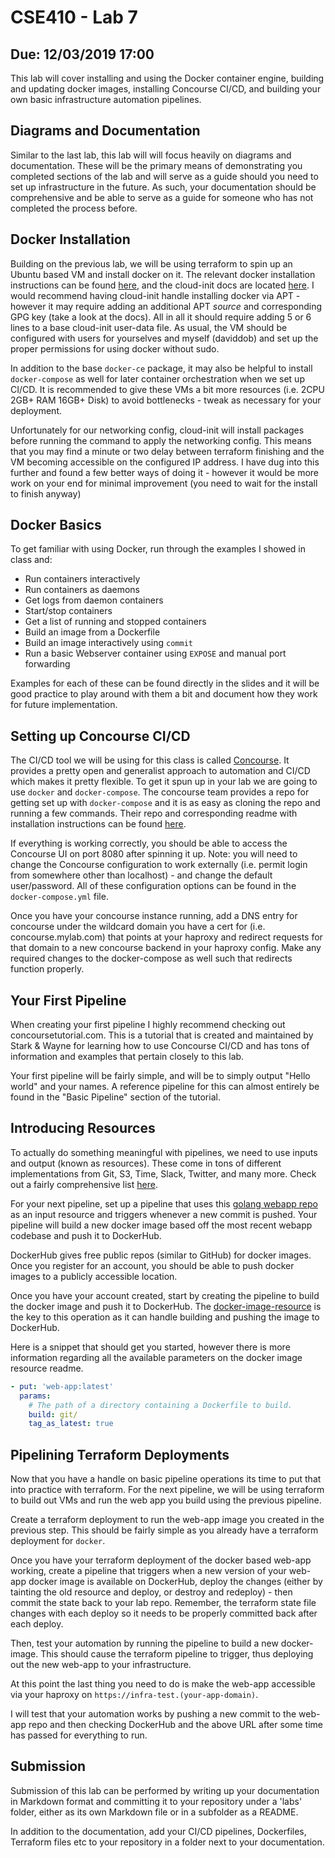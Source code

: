 # CSE410 - Lab 7
## Due: 12/03/2019 17:00

This lab will cover installing and using the Docker container engine, building
and updating docker images, installing Concourse CI/CD, and building your own
basic infrastructure automation pipelines.

## Diagrams and Documentation

Similar to the last lab, this lab will will focus heavily on diagrams and
documentation. These will be the primary means of demonstrating you completed
sections of the lab and will serve as a guide should you need to set up
infrastructure in the future. As such, your documentation should be
comprehensive and be able to serve as a guide for someone who has not completed
the process before.

## Docker Installation

Building on the previous lab, we will be using terraform to spin up an Ubuntu
based VM and install docker on it. The relevant docker installation instructions
can be found
[here](https://docs.docker.com/v17.09/engine/installation/linux/docker-ce/ubuntu/#install-docker-ce),
and the cloud-init docs are located
[here](https://cloudinit.readthedocs.io/en/latest/topics/examples.html#additional-apt-configuration).
I would recommend having cloud-init handle installing docker via APT - however
it may require adding an additional APT *source* and corresponding GPG key (take
a look at the docs). All in all it should require adding 5 or 6 lines to a base
cloud-init user-data file. As usual, the VM should be configured with users for
yourselves and myself (daviddob) and set up the proper permissions for using
docker without sudo.

In addition to the base `docker-ce` package, it may also be helpful to install
`docker-compose` as well for later container orchestration when we set up CI/CD.
It is recommended to give these VMs a bit more resources (i.e. 2CPU 2GB+ RAM
16GB+ Disk) to avoid bottlenecks - tweak as necessary for your deployment.

Unfortunately for our networking config, cloud-init will install packages before
running the command to apply the networking config. This means that you may find
a minute or two delay between terraform finishing and the VM becoming
accessible on the configured IP address. I have dug into this further and found
a few better ways of doing it - however it would be more work on your end for
minimal improvement (you need to wait for the install to finish anyway)

## Docker Basics

To get familiar with using Docker, run through the examples I showed in class
and:

* Run containers interactively
* Run containers as daemons
* Get logs from daemon containers
* Start/stop containers
* Get a list of running and stopped containers
* Build an image from a Dockerfile
* Build an image interactively using `commit`
* Run a basic Webserver container using `EXPOSE` and manual port forwarding

Examples for each of these can be found directly in the slides and it will be
good practice to play around with them a bit and document how they work for
future implementation.

## Setting up Concourse CI/CD

The CI/CD tool we will be using for this class is called
[Concourse](https://concourse-ci.org/). It provides a pretty open and generalist
approach to automation and CI/CD which makes it pretty flexible. To get it spun
up in your lab we are going to use `docker` and `docker-compose`. The concourse
team provides a repo for getting set up with `docker-compose` and it is as easy
as cloning the repo and running a few commands. Their repo and corresponding
readme with installation instructions can be found
[here](https://github.com/concourse/concourse-docker).

If everything is working correctly, you should be able to access the Concourse
UI on port 8080 after spinning it up. Note: you will need to change the
Concourse configuration to work externally (i.e. permit login from somewhere
other than localhost) - and change the default user/password. All of these
configuration options can be found in the `docker-compose.yml` file.

Once you have your concourse instance running, add a DNS entry for concourse
under the wildcard domain you have a cert for (i.e. concourse.mylab.com) that
points at your haproxy and redirect requests for that domain to a new concourse
backend in your haproxy config. Make any required changes to the docker-compose
as well such that redirects function properly.

## Your First Pipeline

When creating your first pipeline I highly recommend checking out
concoursetutorial.com. This is a tutorial that is created and maintained by
Stark & Wayne for learning how to use Concourse CI/CD and has tons of
information and examples that pertain closely to this lab.

Your first pipeline will be fairly simple, and will be to simply output "Hello
world" and your names. A reference pipeline for this can almost entirely be
found in the "Basic Pipeline" section of the tutorial.

## Introducing Resources

To actually do something meaningful with pipelines, we need to use inputs and
output (known as resources). These come in tons of different implementations
from Git, S3, Time, Slack, Twitter, and many more. Check out a fairly
comprehensive list
[here](https://github.com/concourse/concourse/wiki/Resource-Types). 

For your next pipeline, set up a pipeline that uses this [golang webapp
repo](https://github.com/daviddob/go-example-webapp) as an input resource and
triggers whenever a new commit is pushed. Your pipeline will build a new docker
image based off the most recent webapp codebase and push it to DockerHub.

DockerHub gives free public repos (similar to GitHub) for docker images. Once
you register for an account, you should be able to push docker images to a
publicly accessible location.

Once you have your account created, start by creating the pipeline to build the
docker image and push it to DockerHub. The
[docker-image-resource](https://github.com/concourse/docker-image-resource) is
the key to this operation as it can handle building and pushing the image to
DockerHub.

Here is a snippet that should get you started, however there is more information
regarding all the available parameters on the docker image resource readme.

```yaml
- put: 'web-app:latest'
  params:
    # The path of a directory containing a Dockerfile to build.
    build: git/
    tag_as_latest: true
```

## Pipelining Terraform Deployments

Now that you have a handle on basic pipeline operations its time to put that
into practice with terraform. For the next pipeline, we will be using terraform
to build out VMs and run the web app you build using the previous pipeline.

Create a terraform deployment to run the web-app image you created in the
previous step. This should be fairly simple as you already have a terraform
deployment for `docker`. 

Once you have your terraform deployment of the docker based web-app working,
create a pipeline that triggers when a new version of your web-app docker image
is available on DockerHub, deploy the changes (either by tainting the old
resource and deploy, or destroy and redeploy) - then commit the state back to
your lab repo. Remember, the terraform state file changes with each deploy so it
needs to be properly committed back after each deploy.

Then, test your automation by running the pipeline to build a new docker-image.
This should cause the terraform pipeline to trigger, thus deploying out the new
web-app to your infrastructure.

At this point the last thing you need to do is make the web-app accessible via
your haproxy on `https://infra-test.(your-app-domain)`.

I will test that your automation works by pushing a new commit to the web-app
repo and then checking DockerHub and the above URL after some time has passed
for everything to run.

## Submission

Submission of this lab can be performed by writing up your documentation in
Markdown format and committing it to your repository under a 'labs' folder,
either as its own Markdown file or in a subfolder as a README.

In addition to the documentation, add your CI/CD pipelines, Dockerfiles,
Terraform files etc to your repository in a folder next to your documentation.
